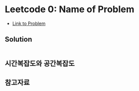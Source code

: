 # Leetcode 0: Name of Problem

- [Link to Problem]()


## Solution
```java

```

## 시간복잡도와 공간복잡도

## 참고자료